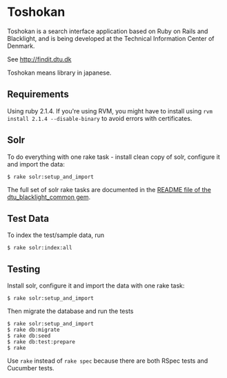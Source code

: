 # Toshokan

Toshokan is a search interface application based on Ruby on Rails and Blacklight, and is being developed at the Technical Information Center of Denmark.

See http://findit.dtu.dk

Toshokan means library in japanese.


## Requirements

Using ruby 2.1.4. If you're using RVM, you might have to install using `rvm install 2.1.4 --disable-binary` to avoid errors with certificates.

## Solr

To do everything with one rake task - install clean copy of solr, configure it and import the data: 
    
    $ rake solr:setup_and_import    

The full set of solr rake tasks are documented in the [README file of the dtu_blacklight_common gem](https://github.com/dtulibrary/dtu_blacklight_common#solr). 

## Test Data

To index the test/sample data, run

    $ rake solr:index:all

## Testing

Install solr, configure it and import the data with one rake task: 
    
    $ rake solr:setup_and_import

Then migrate the database and run the tests

    $ rake solr:setup_and_import
    $ rake db:migrate
    $ rake db:seed
    $ rake db:test:prepare
    $ rake

Use `rake` instead of `rake spec` because there are both RSpec tests and Cucumber tests.